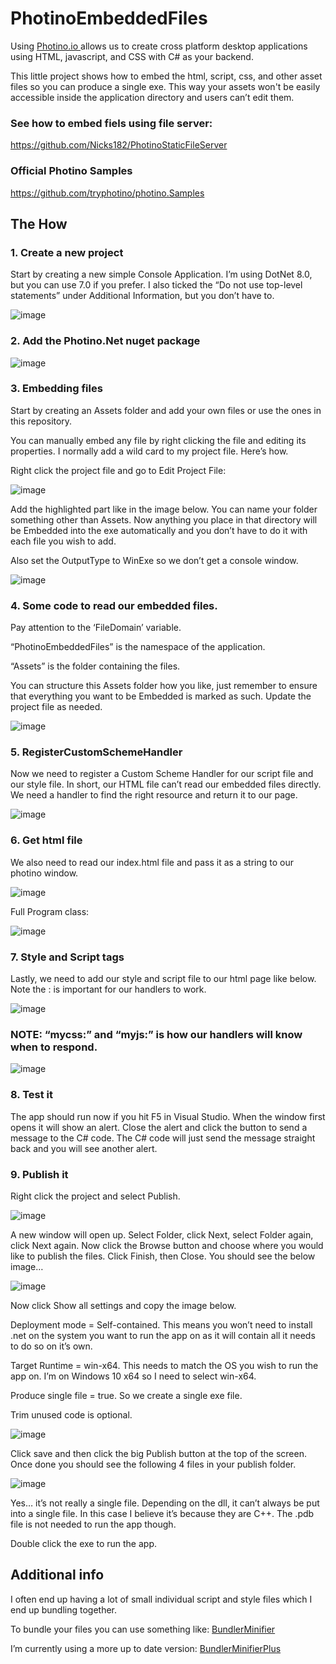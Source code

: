 # PhotinoEmbeddedFiles

Using [Photino.io ](https://www.tryphotino.io/)  allows us to create cross platform desktop applications using HTML, javascript, and CSS with C# as your backend.

This little project shows how to embed the html, script, css, and other asset files so you can produce a single exe. This way your assets won't be easily accessible inside the application directory and users can’t edit them.

### See how to embed fiels using file server:
https://github.com/Nicks182/PhotinoStaticFileServer

### Official Photino Samples

https://github.com/tryphotino/photino.Samples

## The How
### 1. Create a new project

Start by creating a new simple Console Application. I’m using DotNet 8.0, but you can use 7.0 if you prefer. I also ticked the “Do not use top-level statements” under Additional Information, but you don’t have to.

![image](https://github.com/Nicks182/PhotinoEmbeddedFiles/assets/13113785/d24c7589-ad7f-4775-b219-29941f825c3d)

### 2. Add the Photino.Net nuget package

![image](https://github.com/Nicks182/PhotinoEmbeddedFiles/assets/13113785/96385c39-9dbe-4a6d-989c-01625d86d46d)

### 3. Embedding files

Start by creating an Assets folder and add your own files or use the ones in this repository.

You can manually embed any file by right clicking the file and editing its properties. I normally add a wild card to my project file. Here’s how.

Right click the project file and go to Edit Project File:

![image](https://github.com/Nicks182/PhotinoEmbeddedFiles/assets/13113785/241c5fe4-2e71-45b1-931e-5c97da7b6105)

Add the highlighted part like in the image below. You can name your folder something other than Assets. Now anything you place in that directory will be Embedded into the exe automatically and you don’t have to do it with each file you wish to add.

Also set the OutputType to WinExe so we don’t get a console window.

![image](https://github.com/Nicks182/PhotinoEmbeddedFiles/assets/13113785/b071e989-e27c-48fb-b206-fee82e23d52a)

### 4. Some code to read our embedded files.

Pay attention to the ‘FileDomain’ variable.

“PhotinoEmbeddedFiles” is the namespace of the application.

“Assets” is the folder containing the files.

You can structure this Assets folder how you like, just remember to ensure that everything you want to be Embedded is marked as such. Update the project file as needed.

![image](https://github.com/Nicks182/PhotinoEmbeddedFiles/assets/13113785/5cd4dc39-81d0-4e6c-9d0e-beec546eb6fa)

### 5. RegisterCustomSchemeHandler

Now we need to register a Custom Scheme Handler for our script file and our style file. In short, our HTML file can’t read our embedded files directly. We need a handler to find the right resource and return it to our page.

![image](https://github.com/Nicks182/PhotinoEmbeddedFiles/assets/13113785/f74d9127-46a9-4415-bcd0-62ff8fb1c8be)

### 6. Get html file

We also need to read our index.html file and pass it as a string to our photino window.

![image](https://github.com/Nicks182/PhotinoEmbeddedFiles/assets/13113785/298a0540-cc1b-4b3a-99bd-b6dfe77526ca)

Full Program class:

![image](https://github.com/Nicks182/PhotinoEmbeddedFiles/assets/13113785/06b9723b-4a9f-42f9-8196-92fda3a9ea87)

### 7. Style and Script tags

Lastly, we need to add our style and script file to our html page like below. Note the : is important for our handlers to work.

![image](https://github.com/Nicks182/PhotinoEmbeddedFiles/assets/13113785/0a45bd2f-3051-4875-98d8-c5a41aeaaaa9)

### NOTE: “mycss:” and “myjs:” is how our handlers will know when to respond.

![image](https://github.com/Nicks182/PhotinoEmbeddedFiles/assets/13113785/5c67471d-aeab-4139-ae3d-6d5363ef7c30)

### 8. Test it

The app should run now if you hit F5 in Visual Studio. When the window first opens it will show an alert. Close the alert and click the button to send a message to the C# code. The C# code will just send the message straight back and you will see another alert.


### 9. Publish it

Right click the project and select Publish. 

![image](https://github.com/Nicks182/PhotinoEmbeddedFiles/assets/13113785/3727f767-4e6a-42a1-89b2-dbf75c0057d1)

A new window will open up. Select Folder, click Next, select Folder again, click Next again. Now click the Browse button and choose where you would like to publish the files. Click Finish, then Close. You should see the below image…

![image](https://github.com/Nicks182/PhotinoEmbeddedFiles/assets/13113785/a8d611e4-3ace-401b-9394-d3094313761e)

Now click Show all settings and copy the image below. 

Deployment mode = Self-contained. This means you won’t need to install .net on the system you want to run the app on as it will contain all it needs to do so on it’s own.

Target Runtime = win-x64. This needs to match the OS you wish to run the app on. I’m on Windows 10 x64 so I need to select win-x64.

Produce single file = true. So we create a single exe file.

Trim unused code is optional.

![image](https://github.com/Nicks182/PhotinoEmbeddedFiles/assets/13113785/164e2231-4f51-4181-95ff-d945704c7800)

Click save and then click the big Publish button at the top of the screen. Once done you should see the following 4 files in your publish folder.

![image](https://github.com/Nicks182/PhotinoEmbeddedFiles/assets/13113785/d07b570c-6f8d-4e88-abf6-74443b7256e1)

Yes… it’s not really a single file. Depending on the dll, it can’t always be put into a single file. In this case I believe it’s because they are C++. The .pdb file is not needed to run the app though.

Double click the exe to run the app.

## Additional info
I often end up having a lot of small individual script and style files which I end up bundling together.

To bundle your files you can use something like: [BundlerMinifier](https://github.com/madskristensen/BundlerMinifier)

I’m currently using a more up to date version: [BundlerMinifierPlus](https://github.com/salarcode/BundlerMinifierPlus)
